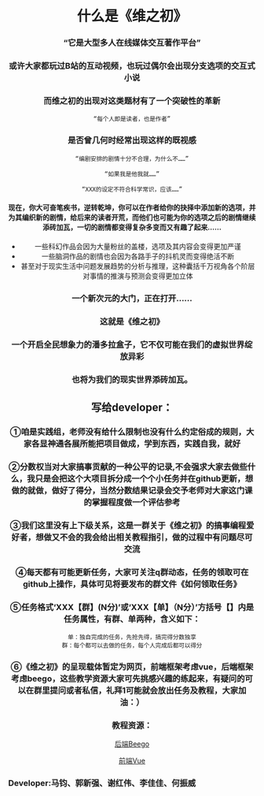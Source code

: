 <center>

# 什么是《维之初》
### “它是大型多人在线媒体交互著作平台”


### 或许大家都玩过B站的互动视频，也玩过偶尔会出现分支选项的交互式小说
### 而维之初的出现对这类题材有了一个突破性的革新
    “每个人即是读者，也是作者”
### 是否曾几何时经常出现这样的既视感
    “编剧安排的剧情十分不合理，为什么不……”
    
    “如果我是他我就……”
    
    “XXX的设定不符合科学常识，应该……”

#### 现在，你大可奋笔疾书，逆转乾坤，你可以在作者给你的抉择中添加新的选项，并为其编织新的剧情，给后来的读者开荒，而他们也可能为你的选项之后的剧情继续添砖加瓦，一切的剧情都变得复杂多变而又有趣了起来……

- 一些科幻作品会因为大量粉丝的盖楼，选项及其内容会变得更加严谨
- 一些脑洞作品的剧情也会因为各路手子的抖机灵而变得绝活不断
- 甚至对于现实生活中问题发展趋势的分析与推理，这种囊括千万视角各个阶层对事情的推演与预测会变得更加立体

### 一个新次元的大门，正在打开……
### 这就是《维之初》
### 一个开启全民想象力的潘多拉盒子，它不仅可能在我们的虚拟世界绽放异彩

### 也将为我们的现实世界添砖加瓦。

## 写给developer：

### ①咱是实践组，老师没有给什么限制也没有什么约定俗成的规则，大家各显神通各展所能把项目做成，学到东西，实践自我，就好

### ②分数权当对大家搞事贡献的一种公平的记录,不会强求大家去做些什么，我只是会把这个大项目拆分成一个个小任务并在github更新，想做的就做，做好了得分，当然分数结果记录会交予老师对大家这门课的掌握程度做一个评估参考

### ③我们这里没有上下级关系，这是一群关于《维之初》的搞事编程爱好者，想做又不会的我会给出相关教程指引，做的过程中有问题尽可交流

### ④每天都有可能更新任务，大家可关注q群动态，任务的领取可在github上操作，具体可见将要发布的群文件《如何领取任务》

### ⑤任务格式‘XXX【群】(N分)’或‘XXX【单】（N分）’方括号【】内是任务属性，有群、单两种，含义如下：
    单：独自完成的任务，先抢先得，搞完得分数独享
    群：每个都可以去做的任务，每个人完成后都可以得分
    
### ⑥《维之初》的呈现载体暂定为网页，前端框架考虑vue，后端框架考虑beego，这些教学资源大家可先挑感兴趣的练起来，有疑问的可以在群里提问或者私信，礼拜1可能就会放出任务及教程，大家加油：）

### 教程资源：
[后端Beego](https://beego.me/docs/intro/)

[前端Vue](https://cn.vuejs.org/)

</center>

### Developer:马钧、郭新强、谢红伟、李佳佳、何振威
